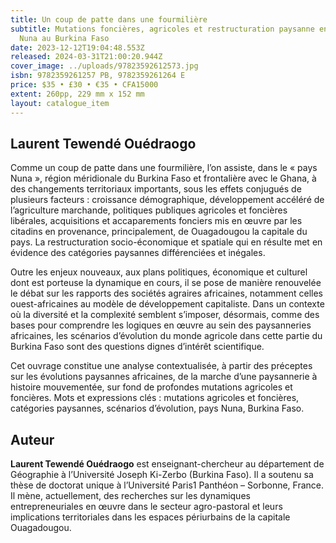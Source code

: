 ```yaml
---
title: Un coup de patte dans une fourmilière
subtitle: Mutations foncières, agricoles et restructuration paysanne en pays
  Nuna au Burkina Faso
date: 2023-12-12T19:04:48.553Z
released: 2024-03-31T21:00:20.944Z
cover_image: ../uploads/97823592612573.jpg
isbn: 9782359261257 PB, 9782359261264 E
price: $35 • £30 • €35 • CFA15000
extent: 260pp, 229 mm x 152 mm
layout: catalogue_item
---
```

## Laurent Tewendé Ouédraogo

Comme un coup de patte dans une fourmilière, l’on assiste, dans le « pays Nuna », région méridionale du Burkina Faso et frontalière avec le Ghana, à des changements territoriaux importants, sous les effets conjugués de plusieurs facteurs : croissance démographique, développement accéléré de l’agriculture marchande, politiques publiques agricoles et foncières libérales, acquisitions et accaparements fonciers mis en œuvre par les citadins en provenance, principalement, de Ouagadougou la capitale du pays. La restructuration socio-économique et spatiale qui en résulte met en évidence des catégories paysannes différenciées et inégales. 

Outre les enjeux nouveaux, aux plans politiques, économique et culturel dont est porteuse la dynamique en cours, il se pose de manière renouvelée le débat sur les rapports des sociétés agraires africaines, notamment celles ouest-africaines au modèle de développement capitaliste. Dans un contexte où la diversité et la complexité semblent s’imposer, désormais, comme des bases pour comprendre les logiques en œuvre au sein des paysanneries africaines, les scénarios d’évolution du monde agricole dans cette partie du Burkina Faso sont des questions dignes d’intérêt scientifique.

Cet ouvrage constitue une analyse contextualisée, à partir des préceptes sur les évolutions paysannes africaines, de la marche d’une paysannerie à histoire mouvementée, sur fond de profondes mutations agricoles et foncières.
Mots et expressions clés : mutations agricoles et foncières, catégories paysannes, scénarios d’évolution, pays Nuna, Burkina Faso.

## Auteur

**Laurent Tewendé Ouédraogo** est enseignant-chercheur au département de Géographie à l’Université Joseph Ki-Zerbo (Burkina Faso). Il a soutenu sa thèse de doctorat unique à l’Université Paris1 Panthéon – Sorbonne, France.  Il mène, actuellement, des recherches sur les dynamiques entrepreneuriales en œuvre dans le secteur agro-pastoral et leurs implications territoriales dans les espaces périurbains de la capitale Ouagadougou.